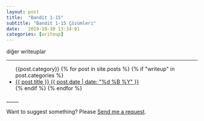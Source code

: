 ```yaml
---
layout: post
title:  "Bandit 1-15"
subtitle: "Bandit 1-15 Çözümleri"
date:   2019-10-30 13:34:01
categories: [writeup]
---
```

diğer writeuplar
_____
<ul class="list-posts">
    {{post.category}}
    {% for post in site.posts %}
        {% if "writeup" in post.categories %}
            <li class="post-teaser">
                <a href="{{ post.url | prepend: site.baseurl }}">
                    <span class="post-teaser__title">{{ post.title }}</span>
                    <span class="post-teaser__date">{{ post.date | date: "%d %B %Y" }}</span>
                </a>
            </li>
        {% endif %}      
    {% endfor %}
</ul> 
_____


Want to suggest something? Please [Send me a request](https://github.com/JohnGkmn/JohnGkmn.github.io/issues/new).
